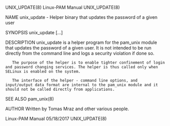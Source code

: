 UNIX_UPDATE(8)                                                                                 Linux-PAM Manual                                                                                UNIX_UPDATE(8)

NAME
       unix_update - Helper binary that updates the password of a given user

SYNOPSIS
       unix_update [...]

DESCRIPTION
       unix_update is a helper program for the pam_unix module that updates the password of a given user. It is not intended to be run directly from the command line and logs a security violation if done
       so.

       The purpose of the helper is to enable tighter confinement of login and password changing services. The helper is thus called only when SELinux is enabled on the system.

       The interface of the helper - command line options, and input/output data format are internal to the pam_unix module and it should not be called directly from applications.

SEE ALSO
       pam_unix(8)

AUTHOR
       Written by Tomas Mraz and other various people.

Linux-PAM Manual                                                                                  05/18/2017                                                                                   UNIX_UPDATE(8)
